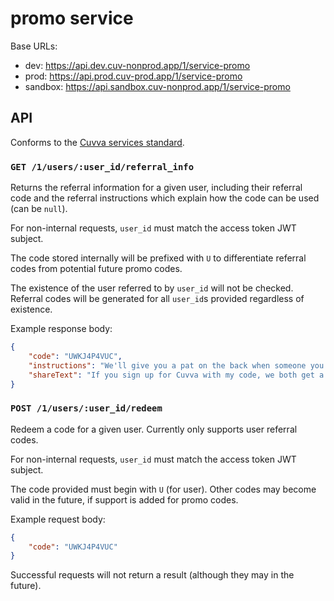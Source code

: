 # promo service

Base URLs:

- dev: https://api.dev.cuv-nonprod.app/1/service-promo
- prod: https://api.prod.cuv-prod.app/1/service-promo
- sandbox: https://api.sandbox.cuv-nonprod.app/1/service-promo

## API

Conforms to the [Cuvva services standard][1].

### `GET /1/users/:user_id/referral_info`

Returns the referral information for a given user, including their referral code
and the referral instructions which explain how the code can be used (can be
`null`).

For non-internal requests, `user_id` must match the access token JWT subject.

The code stored internally will be prefixed with `U` to differentiate referral
codes from potential future promo codes.

The existence of the user referred to by `user_id` will not be checked. Referral
codes will be generated for all `user_id`s provided regardless of existence.

Example response body:

```json
{
	"code": "UWKJ4P4VUC",
	"instructions": "We'll give you a pat on the back when someone you refer buys their first policy.",
	"shareText": "If you sign up for Cuvva with my code, we both get a pat on the back. \uD83D\uDE42"
}
```

### `POST /1/users/:user_id/redeem`

Redeem a code for a given user. Currently only supports user referral codes.

For non-internal requests, `user_id` must match the access token JWT subject.

The code provided must begin with `U` (for user). Other codes may become valid
in the future, if support is added for promo codes.

Example request body:

```json
{
	"code": "UWKJ4P4VUC"
}
```

Successful requests will not return a result (although they may in the future).

[1]: https://github.com/cuvva/standards/blob/master/services.md
